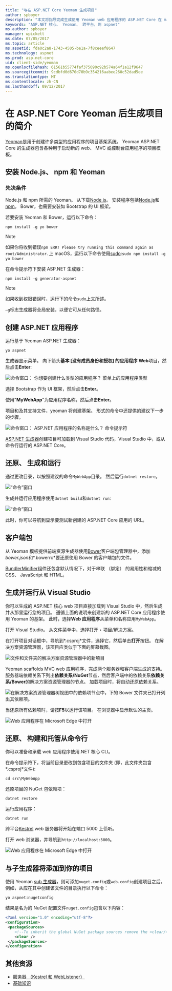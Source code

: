 ```yaml
---
title: "与在 ASP.NET Core Yeoman 生成项目"
author: spboyer
description: "本文将指导完成生成使用 Yeoman web 应用程序的 ASP.NET Core 在 macOS 上的生成器。"
keywords: "ASP.NET 核心、 Yeoman、 跨平台，则 aspnet"
ms.author: spboyer
manager: wpickett
ms.date: 07/05/2017
ms.topic: article
ms.assetid: fda0c2a8-1743-4505-be1a-7f8ceeef8647
ms.technology: aspnet
ms.prod: asp.net-core
uid: client-side/yeoman
ms.openlocfilehash: 61561b55774faf375090c92b574a64f1a12f9647
ms.sourcegitcommit: 9cdbfd0d670d70b9c354216aabee260c52dad5ee
ms.translationtype: MT
ms.contentlocale: zh-CN
ms.lasthandoff: 09/12/2017
---
```

# <a name="introduction-to-building-projects-with-yeoman-in-aspnet-core"></a>在 ASP.NET Core Yeoman 后生成项目的简介

[Yeoman](http://yeoman.io/)是用于创建许多类型的应用程序的项目基架系统。 Yeoman ASP.NET Core 的生成器包含各种用于启动新的 web、 MVC 或控制台应用程序的项目模板。

## <a name="install-nodejs-npm-and-yeoman"></a>安装 Node.js、 npm 和 Yeoman

### <a name="prerequisites"></a>先决条件

Node.js 和 npm 所需的 Yeoman。 从下载[Node.js](https://nodejs.org/)。 安装程序包括[Node.js](https://nodejs.org/)和[npm](https://www.npmjs.com/)。 Bower，也需要安装如 Bootstrap 的 UI 框架。

若要安装 Yeoman 和 Bower，运行以下命令：

```console
npm install -g yo bower
```

>[!Note]
>如果你将收到错误`npm ERR! Please try running this command again as root/Administrator.`上 macOS，运行以下命令使用[sudo](https://developer.apple.com/library/mac/documentation/Darwin/Reference/ManPages/man8/sudo.8.html):`sudo npm install -g yo bower`

在命令提示符下安装 ASP.NET 生成器：

```console
npm install -g generator-aspnet
```

> [!NOTE]
> 如果收到权限错误时，运行下的命令`sudo`上文所述。

`–g`标志生成器将全局安装，以便它可从任何路径。

## <a name="create-an-aspnet-app"></a>创建 ASP.NET 应用程序

运行基于 Yeoman ASP.NET 生成器：

```console
yo aspnet
```

生成器显示菜单。 向下箭头**基本 [没有成员身份和授权] 的应用程序 Web**项目，然后点击**Enter**:

![命令窗口： 你想要创建什么类型的应用程序？ 菜单上的应用程序类型](yeoman/_static/yeoman-yo-aspnet.png)

选择 Bootstrap 作为 UI 框架，然后点击**Enter**。

使用"**MyWebApp**"为应用程序名称，然后点击**Enter**。

项目和及其支持文件，yeoman 将创建基架。 形式的命令中还提供的建议下一步的步骤。

![命令窗口： ASP.NET 应用程序的名称是什么？ 命令提示符](yeoman/_static/yeoman-yo-aspnet-created.png)

[ASP.NET 生成器](https://www.npmjs.com/package/generator-aspnet)创建项目可加载到 Visual Studio 代码，Visual Studio 中，或从命令行运行的 ASP.NET Core。

## <a name="restore-build-and-run"></a>还原、 生成和运行

通过更改目录，以按照建议的命令`MyWebApp`目录。 然后运行`dotnet restore`。

![“命令”窗口](yeoman/_static/dotnet-restore.png)

生成并运行应用程序使用`dotnet build`和`dotnet run`:

![“命令”窗口](yeoman/_static/dotnet-build-run.png)

此时，你可以导航到显示要测试新创建的 ASP.NET Core 应用的 URL。

## <a name="client-side-packages"></a>客户端包

从 Yeoman 模板提供前端资源生成器使用[Bower](xref:client-side/bower)客户端包管理器中，添加*bower.json*和*.bowerrc*要还原使用 Bower 的客户端包的文件。

[BundlerMinifier](xref:client-side/bundling-and-minification)组件还包含默认情况下，对于串联 （绑定） 的易用性和缩减的 CSS、 JavaScript 和 HTML。

## <a name="building-and-running-from-visual-studio"></a>生成并运行从 Visual Studio

你可以生成的 ASP.NET 核心 web 项目直接加载到 Visual Studio 中，然后生成并从那里运行您的项目。 遵循上面的说明来创建新的 ASP.NET Core 应用程序使用 Yeoman 的基架。 此时，选择**Web 应用程序**从菜单和名称应用`MyWebApp`。

打开 Visual Studio。 从文件菜单中，选择打开 ‣ 项目/解决方案。

在打开项目对话框中，导航到*.csproj*文件，选择它，然后单击**打开**按钮。 在解决方案资源管理器，该项目应类似于下面的屏幕截图。

![文件和文件夹的解决方案资源管理器中的新项目](yeoman/_static/yeoman-solution.png)

Yeoman scaffolds MVC web 应用程序，完成两个服务器和客户端生成的支持。 服务器端依赖关系下列出**依赖关系/NuGet**节点，然后客户端中的依赖关系**依赖关系/Bower**的解决方案资源管理器的节点。 加载项目时，将自动还原依赖关系。

![在解决方案资源管理器树视图中的依赖项节点中，下的 Bower 文件夹已打开列出其依赖项。](yeoman/_static/yeoman-loading-dependencies.png)

当还原所有依赖项时，请按**F5**以运行该项目。 在浏览器中显示默认的主页。

![Web 应用程序在 Microsoft Edge 中打开](yeoman/_static/yeoman-home-page.png)

## <a name="restoring-building-and-hosting-from-a-command-line"></a>还原、 构建和托管从命令行

你可以准备和承载 web 应用程序使用.NET 核心 CLI。

在命令提示符下，将当前目录更改到包含项目的文件夹 (即，此文件夹包含*.csproj*文件):

```console
cd src\MyWebApp
```

还原项目的 NuGet 包依赖项：

```console
dotnet restore
```

运行应用程序：

```console
dotnet run
```

跨平台[Kestrel](xref:fundamentals/servers/kestrel) web 服务器将开始在端口 5000 上侦听。

打开 web 浏览器，并导航到`http://localhost:5000`。

![Web 应用程序在 Microsoft Edge 中打开](yeoman/_static/yeoman-home-page_5000.png)

## <a name="adding-to-your-project-with-sub-generators"></a>与子生成器将添加到你的项目

使用 Yeoman [sub 生成器](https://github.com/omnisharp/generator-aspnet)，则可添加`nuget.config`或`web.config`创建项目之后。 例如，从应在其中创建该文件的目录执行以下命令：

```console
yo aspnet:nugetconfig
```

结果是名为的 NuGet 配置文件`nuget.config`包含以下内容：

```xml
<?xml version="1.0" encoding="utf-8"?>
<configuration>
 <packageSources>
    <!--To inherit the global NuGet package sources remove the <clear/> line below -->
    <clear />
 </packageSources>
</configuration>
```

## <a name="additional-resources"></a>其他资源

* [服务器 （Kestrel 和 WebListener）](xref:fundamentals/servers/index)
* [基础知识](xref:fundamentals/index)
